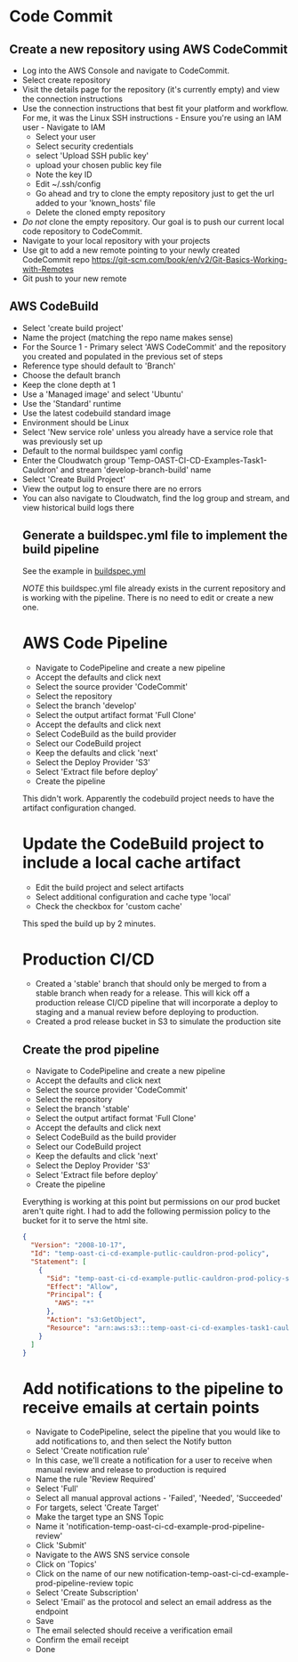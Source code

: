 # Code Commit

## Create a new repository using AWS CodeCommit

- Log into the AWS Console and navigate to CodeCommit.
- Select create repository
- Visit the details page for the repository (it's currently empty) and
  view the connection instructions
- Use the connection instructions that best fit your platform and
  workflow. For me, it was the Linux SSH instructions - Ensure you're using an IAM user - Navigate to IAM
  - Select your user
  - Select security credentials
  - select 'Upload SSH public key'
  - upload your chosen public key file
  - Note the key ID
  - Edit ~/.ssh/config
  - Go ahead and try to clone the empty repository just to get the url
    added to your 'known_hosts' file
  - Delete the cloned empty repository
- _Do not_ clone the empty repository. Our goal is to push our current
  local code repository to CodeCommit.
- Navigate to your local repository with your projects
- Use git to add a new remote pointing to your newly created CodeCommit repo
  https://git-scm.com/book/en/v2/Git-Basics-Working-with-Remotes
- Git push to your new remote

## AWS CodeBuild

- Select 'create build project'
- Name the project (matching the repo name makes sense)
- For the Source 1 - Primary select 'AWS CodeCommit' and the
  repository you created and populated in the previous set of steps
- Reference type should default to 'Branch'
- Choose the default branch
- Keep the clone depth at 1
- Use a 'Managed image' and select 'Ubuntu'
- Use the 'Standard' runtime
- Use the latest codebuild standard image
- Environment should be Linux
- Select 'New service role' unless you already have a service role
  that was previously set up
- Default to the normal buildspec yaml config
- Enter the Cloudwatch group 'Temp-OAST-CI-CD-Examples-Task1-Cauldron'
  and stream 'develop-branch-build' name
- Select 'Create Build Project'
- View the output log to ensure there are no errors
- You can also navigate to Cloudwatch, find the log group and stream,
  and view historical build logs there
  <!-- - Navigate to the build project and create a build trigger
  	- .......NOTE - it seems that there's no easy way to trigger on
    commit. It can be set up to be a timed job but not triggered without
    jumping through hoops involving lamba functions.
- Went ahead and created a build trigger to run every hour to see how it behaves
- The trigger always runs based on the schedule and it doesn't bother
  to detect whether it should run based on code changes
- Deleted my build trigger -->

<!-- --- -->

<!-- _TODO_ Later on I discovered that the best build trigger and -->
<!-- deployment method is to use codepipeline. We'll want to revise these directions. -->

<!-- --- -->

## Generate a buildspec.yml file to implement the build pipeline

See the example in [buildspec.yml](buildspec.yml)

_NOTE_ this buildspec.yml file already exists in the current repository
and is working with the pipeline. There is no need to edit or create a new one.

<!-- - Commit buildspec.yml and push to the AWS hosted Git develop branch -->
<!-- - Navigate to CodeBuild->Build Projects, select the previously created -->
<!--   project and click 'start build' -->
<!-- - Accept the defaults and click the 'Start Build' button at the bottom -->

<!-- ## Create an artifact repository to store build artifacts

*TURNS OUT THAT THIS IS NOT THE RIGHT TOOL! Do not follow these steps*

At this point we have a basic working build but we want to be able to
store the build artifacts (site and reports) somewhere.

- Navigate to CodeCommit and select Artifacts->Repositories
- Create a new artifact repository
- You may need to create a 'domain' at this point. I'm choosing the
  same name as my repo and artifact repo - 'temp-oast-ci-cd-examples-task1-cauldron'

It appears that this particular artifact repository is not for general
purpose artifacts but is meant to host standardized build packages
(npm, maven, etc). This is not currently useful for us.

- Delete the repository and domain that you just created -->

<!-- ## Enable S3 artifacts on the Build project

- Navigate to CodeBuild->Build Projects and edit the project selecting 'artifacts'
- Select S3
- Select a pre-existing S3 bucket. I'm using our already established
  bucket and placing the contents of this build in a subfolder
- Accept the rest of the defaults
- Start a new build and hope the artifacts end up in the right place
- It worked!
- Unfortunately the new folder is not public and it appears that the
  objects are encrypted
- Updated the s3 folder to be public
- Error on viewing the folder and index.html file in the folder
  related to the previously mentioned encryption from codebuild
- Navigate back to edit the build project, edit and select 'disable artifact encryption'
- Try another build
- It appears that every codebuild artifact is not public and has to be
  made manually public at this point
- added the following policy to the permissions tab of the s3 bucket to ensure public access

``` json
	{
    "Version": "2008-10-17",
    "Id": "temp-oast-ci-cd-example-putlic-cauldron-policy",
    "Statement": [
        {
            "Sid": "temp-oast-ci-cd-example-putlic-cauldron-policy-stm1",
            "Effect": "Allow",
            "Principal": {
                "AWS": "*"
            },
            "Action": "s3:GetObject",
            "Resource": "arn:aws:s3:::temp-oast-ci-cd-examples-task1-cauldron/*"
        }
    ]
	}
```

- Everything is basically working now but it turns out that the
  cauldron code has non-relative references to css which breaks
  deploying the site at a sub-path under the s3 top level
  bucket. Fixing this is nontrivial due to the react router
  setup. We'd have to set up a basename and work with the Cauldron
  code more than is necessary for our setup. Going to test a build
  from AWS to the top level. In order to do this I'm going to revisit
  our Artifact configuration described above and change the location
  to a new s3 bucket cloned from the original. This requires a similar
  setup as described above..
- Cloned the old s3 folder, enabled hosting, set perms, changed the
  build project artifact settings to point to the new bucket, had to
  update the Name field to be '/' to prevent deployment to a sub-path
  defaulting to the project name.
- Performed another codebuild - it works!

*TODO* in the next section figured out the best way to manage
deployments. Revise the previous instructions. -->

# AWS Code Pipeline

- Navigate to CodePipeline and create a new pipeline
- Accept the defaults and click next
- Select the source provider 'CodeCommit'
- Select the repository
- Select the branch 'develop'
- Select the output artifact format 'Full Clone'
- Accept the defaults and click next
- Select CodeBuild as the build provider
- Select our CodeBuild project
- Keep the defaults and click 'next'
- Select the Deploy Provider 'S3'
- Select 'Extract file before deploy'
- Create the pipeline

<!-- # Undo our artifact deployment from the CodeBuild section

We're undoing our previous deployment method because it's handled by
Code Pipeline.

- Navigate to CodeBuild -> Projects and edit the Artifacts
  configuration for our project
- Change the artifact setting to 'No Artifacts' and click 'Update Artifacts' -->

<!-- # Implement caching to speed up the build -->

<!-- Added the following to the bottom of the buildspec.yml file -->

<!-- ```yaml -->
<!-- cache: -->
<!--   paths: -->
<!--     - /root/.npm/*/** -->
<!--     - /root/.cache/yarn/*/** -->
<!--     - node_modules/*/** -->
<!--     - packages/react/node_modules/*/** -->
<!--     - packages/styles/node_modules/*/** -->
<!-- ``` -->

This didn't work. Apparently the codebuild project needs to have the
artifact configuration changed.

# Update the CodeBuild project to include a local cache artifact

- Edit the build project and select artifacts
- Select additional configuration and cache type 'local'
- Check the checkbox for 'custom cache'

This sped the build up by 2 minutes.

# Production CI/CD

- Created a 'stable' branch that should only be merged to from a
  stable branch when ready for a release. This will kick off a
  production release CI/CD pipeline that will incorporate a deploy to
  staging and a manual review before deploying to production.
- Created a prod release bucket in S3 to simulate the production site

## Create the prod pipeline

- Navigate to CodePipeline and create a new pipeline
- Accept the defaults and click next
- Select the source provider 'CodeCommit'
- Select the repository
- Select the branch 'stable'
- Select the output artifact format 'Full Clone'
- Accept the defaults and click next
- Select CodeBuild as the build provider
- Select our CodeBuild project
- Keep the defaults and click 'next'
- Select the Deploy Provider 'S3'
- Select 'Extract file before deploy'
- Create the pipeline

Everything is working at this point but permissions on our prod bucket
aren't quite right. I had to add the following permission policy to
the bucket for it to serve the html site.

```json
{
  "Version": "2008-10-17",
  "Id": "temp-oast-ci-cd-example-putlic-cauldron-prod-policy",
  "Statement": [
    {
      "Sid": "temp-oast-ci-cd-example-putlic-cauldron-prod-policy-stm1",
      "Effect": "Allow",
      "Principal": {
        "AWS": "*"
      },
      "Action": "s3:GetObject",
      "Resource": "arn:aws:s3:::temp-oast-ci-cd-examples-task1-cauldron-prod/*"
    }
  ]
}
```

# Add notifications to the pipeline to receive emails at certain points

- Navigate to CodePipeline, select the pipeline that you would like
  to add notifications to, and then select the Notify button
- Select 'Create notification rule'
- In this case, we'll create a notification for a user to receive when
  manual review and release to production is required
- Name the rule 'Review Required'
- Select 'Full'
- Select all manual approval actions - 'Failed', 'Needed', 'Succeeded'
- For targets, select 'Create Target'
- Make the target type an SNS Topic
- Name it 'notification-temp-oast-ci-cd-example-prod-pipeline-review'
- Click 'Submit'
- Navigate to the AWS SNS service console
- Click on 'Topics'
- Click on the name of our new
  notification-temp-oast-ci-cd-example-prod-pipeline-review topic
- Select 'Create Subscription'
- Select 'Email' as the protocol and select an email address as the endpoint
- Save
- The email selected should receive a verification email
- Confirm the email receipt
- Done
